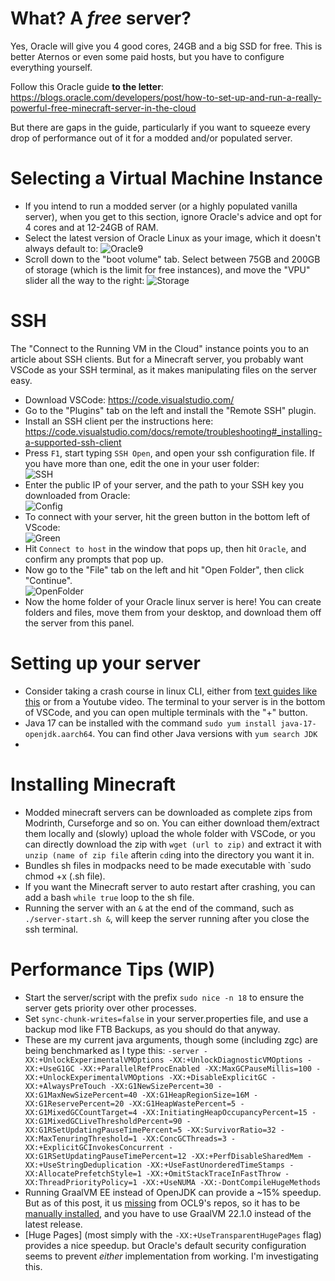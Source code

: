# What? A *free* server?

Yes, Oracle will give you 4 good cores, 24GB and a big SSD for free. This is better Aternos or even some paid hosts, but you have to configure everything yourself.

Follow this Oracle guide **to the letter**: https://blogs.oracle.com/developers/post/how-to-set-up-and-run-a-really-powerful-free-minecraft-server-in-the-cloud

But there are gaps in the guide, particularly if you want to squeeze every drop of performance out of it for a modded and/or populated server.

# Selecting a Virtual Machine Instance

- If you intend to run a modded server (or a highly populated vanilla server), when you get to this section, ignore Oracle's advice and opt for 4 cores and at 12-24GB of RAM.
- Select the latest version of Oracle Linux as your image, which it doesn't always default to:
![Oracle9](https://user-images.githubusercontent.com/8422224/185014138-54e002e2-e101-4c58-a94a-778755d0a2e1.PNG)
- Scroll down to the "boot volume" tab. Select between 75GB and 200GB of storage (which is the limit for free instances), and move the "VPU" slider all the way to the right:
![Storage](https://user-images.githubusercontent.com/8422224/185015099-36c819f0-940c-4fe0-a336-a2f2cba52364.PNG)

# SSH

The "Connect to the Running VM in the Cloud" instance points you to an article about SSH clients. But for a Minecraft server, you probably want VSCode as your SSH terminal, as it makes manipulating files on the server easy.

- Download VSCode: https://code.visualstudio.com/
- Go to the "Plugins" tab on the left and install the "Remote SSH" plugin.
- Install an SSH client per the instructions here: https://code.visualstudio.com/docs/remote/troubleshooting#_installing-a-supported-ssh-client
- Press `F1`, start typing `SSH Open`, and open your ssh configuration file. If you have more than one, edit the one in your user folder:  
  ![SSH](https://user-images.githubusercontent.com/8422224/185022082-1406c5ae-5a9a-40c8-968f-efb886b26190.PNG)
- Enter the public IP of your server, and the path to your SSH key you downloaded from Oracle:  
 ![Config](https://user-images.githubusercontent.com/8422224/185022809-e2e88b12-c6f6-42bc-8624-5182c47ed376.PNG)
- To connect with your server, hit the green button in the bottom left of VScode:  
 ![Green](https://user-images.githubusercontent.com/8422224/185023259-17108ceb-73f8-4847-bbe8-7e72e6b034e5.PNG)
- Hit `Connect to host` in the window that pops up, then hit `Oracle`, and confirm any prompts that pop up.
- Now go to the "File" tab on the left and hit "Open Folder", then click "Continue".  
![OpenFolder](https://user-images.githubusercontent.com/8422224/185024808-cbb76aec-ae4c-4e59-8c9e-9a733271d676.PNG)
- Now the home folder of your Oracle linux server is here! You can create folders and files, move them from your desktop, and download them off the server from this panel. 



# Setting up your server

- Consider taking a crash course in linux CLI, either from [text guides like this](https://scicomp.aalto.fi/scicomp/shell/) or from a Youtube video. The terminal to your server is in the bottom of VSCode, and you can open multiple terminals with the "+" button.
- Java 17 can be installed with the command `sudo yum install java-17-openjdk.aarch64`. You can find other Java versions with `yum search JDK`
- 

# Installing Minecraft

- Modded minecraft servers can be downloaded as complete zips from Modrinth, Curseforge and so on. You can either download them/extract them locally and (slowly) upload the whole folder with VSCode, or you can directly download the zip with `wget (url to zip)` and extract it with `unzip (name of zip file` afterin `cd`ing into the directory you want it in.
- Bundles sh files in modpacks need to be made executable with `sudo chmod +x (.sh file). 
- If you want the Minecraft server to auto restart after crashing, you can add a bash `while true` loop to the sh file.
- Running the server with an `&` at the end of the command, such as `./server-start.sh &`, will keep the server running after you close the ssh terminal.

# Performance Tips (WIP)

- Start the server/script with the prefix `sudo nice -n 18` to ensure the server gets priority over other processes. 
- Set `sync-chunk-writes=false` in your server.properties file, and use a backup mod like FTB Backups, as you should do that anyway.  
- These are my current java arguments, though some (including zgc) are being benchmarked as I type this: `-server -XX:+UnlockExperimentalVMOptions -XX:+UnlockDiagnosticVMOptions -XX:+UseG1GC -XX:+ParallelRefProcEnabled -XX:MaxGCPauseMillis=100 -XX:+UnlockExperimentalVMOptions -XX:+DisableExplicitGC -XX:+AlwaysPreTouch -XX:G1NewSizePercent=30 -XX:G1MaxNewSizePercent=40 -XX:G1HeapRegionSize=16M -XX:G1ReservePercent=20 -XX:G1HeapWastePercent=5 -XX:G1MixedGCCountTarget=4 -XX:InitiatingHeapOccupancyPercent=15 -XX:G1MixedGCLiveThresholdPercent=90 -XX:G1RSetUpdatingPauseTimePercent=5 -XX:SurvivorRatio=32 -XX:MaxTenuringThreshold=1 -XX:ConcGCThreads=3 -XX:+ExplicitGCInvokesConcurrent -XX:G1RSetUpdatingPauseTimePercent=12 -XX:+PerfDisableSharedMem -XX:+UseStringDeduplication -XX:+UseFastUnorderedTimeStamps -XX:AllocatePrefetchStyle=1 -XX:+OmitStackTraceInFastThrow -XX:ThreadPriorityPolicy=1 -XX:+UseNUMA -XX:-DontCompileHugeMethods`
- Running GraalVM EE instead of OpenJDK can provide a ~15% speedup. But as of this post, it us [missing](https://blogs.oracle.com/developers/post/how-to-install-oracle-java-in-oracle-cloud-infrastructure) from OCL9's repos, so it has to be [manually installed](https://docs.oracle.com/en/graalvm/enterprise/22/docs/getting-started/index.html), and you have to use GraalVM 22.1.0 instead of the latest release.
- [Huge Pages] (most simply with the `-XX:+UseTransparentHugePages` flag) provides a nice speedup. but Oracle's default security configuration seems to prevent *either* implementation from working. I'm investigating this.
